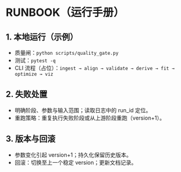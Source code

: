 # RUNBOOK（运行手册）

## 1. 本地运行（示例）
- 质量闸：`python scripts/quality_gate.py`
- 测试：`pytest -q`
- CLI 流程（占位）：`ingest → align → validate → derive → fit → optimize → viz`

## 2. 失败处置
- 明确阶段、参数与输入范围；读取日志中的 run_id 定位。
- 重跑策略：重复执行失败阶段或从上游阶段重跑（version+1）。

## 3. 版本与回滚
- 参数变化引起 version+1；持久化保留历史版本。
- 回滚：切换至上一个稳定 version；更新文档记录。
